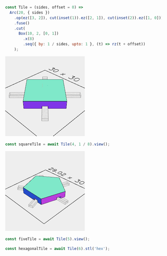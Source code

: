 ```JavaScript
const Tile = (sides, offset = 0) =>
  Arc(20, { sides })
    .op(ez([3, 2]), cut(inset(1)).ez([2, 1]), cut(inset(2)).ez([1, 0]))
    .fuse()
    .cut(
      Box(10, 2, [0, 1])
        .x(8)
        .seq({ by: 1 / sides, upto: 1 }, (t) => rz(t + offset))
    );
```

![Image](map.md.squareTile.png)

```JavaScript
const squareTile = await Tile(4, 1 / 8).view();
```

![Image](map.md.fiveTile.png)

```JavaScript
const fiveTile = await Tile(5).view();
```

```JavaScript
const hexagonalTile = await Tile(6).stl('hex');
```
